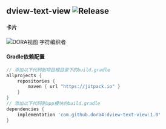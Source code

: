 dview-text-view
![Release](https://jitpack.io/v/dora4/dview-text-view.svg)
--------------------------------

#### 卡片
![DORA视图 字符编织者](https://github.com/user-attachments/assets/a161800c-34ce-4041-af2f-b9670c77306e)

#### Gradle依赖配置

```groovy
// 添加以下代码到项目根目录下的build.gradle
allprojects {
    repositories {
        maven { url "https://jitpack.io" }
    }
}
// 添加以下代码到app模块的build.gradle
dependencies {
    implementation 'com.github.dora4:dview-text-view:1.0'
}
```
